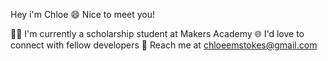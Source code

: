 Hey i'm Chloe :smile:
Nice to meet you!

:student: I'm currently a scholarship student at Makers Academy 
:globe_with_meridians: I'd love to connect with fellow developers
:rocket: Reach me at chloeemstokes@gmail.com 